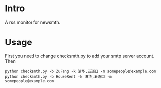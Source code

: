 Intro
=====
A rss monitor for newsmth. 

Usage
=====
First you need to change checksmth.py to add your smtp server account.
Then 

    python checksmth.py -b ZuFang -k 清华,五道口 -m somepeople@example.com
    python checksmth.py -b HouseRent -k 清华,五道口 -m somepeople@example.com


